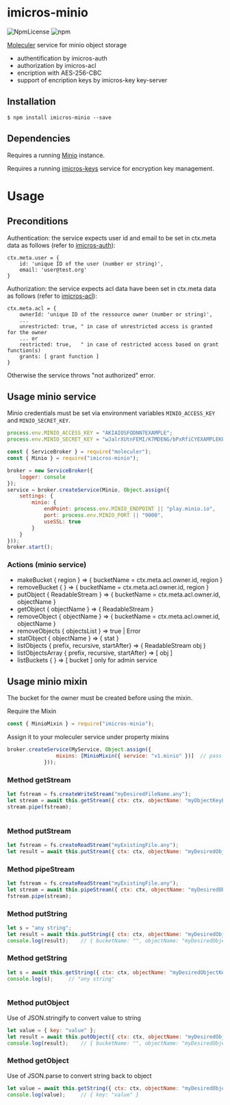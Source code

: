 # imicros-minio
![NpmLicense](https://img.shields.io/npm/l/imicros-minio.svg)
![npm](https://img.shields.io/npm/v/imicros-minio.svg)

[Moleculer](https://github.com/moleculerjs/moleculer) service for minio object storage
- authentification by imicros-auth
- authorization by imicros-acl
- encription with AES-256-CBC
- support of encription keys by imicros-key key-server

## Installation
```
$ npm install imicros-minio --save
```
## Dependencies
Requires a running [Minio](https://min.io/) instance.

Requires a running [imicros-keys](https://github.com/al66/imicros-keys) service for encryption key management.

# Usage
## Preconditions
Authentication: the service expects user id and email to be set in ctx.meta data as follows (refer to [imicros-auth](https://github.com/al66/imicros-auth)):
```
ctx.meta.user = {
    id: 'unique ID of the user (number or string)',
    email: 'user@test.org'
}
```
Authorization: the service expects acl data have been set in ctx.meta data as follows (refer to [imicros-acl](https://github.com/al66/imicros-acl)):
```
ctx.meta.acl = {
    ownerId: 'unique ID of the ressource owner (number or string)',
    ... 
    unrestricted: true, " in case of unrestricted access is granted for the owner
    ... or
    restricted: true,   " in case of restricted access based on grant function(s) 
    grants: [ grant function ]
}
```
Otherwise the service throws "not authorized" error.

## Usage minio service
Minio credentials must be set via environment variables <code>MINIO_ACCESS_KEY</code> and <code>MINIO_SECRET_KEY</code>.
```js
process.env.MINIO_ACCESS_KEY = "AKIAIOSFODNN7EXAMPLE";
process.env.MINIO_SECRET_KEY = "wJalrXUtnFEMI/K7MDENG/bPxRfiCYEXAMPLEKEY";
```
```js
const { ServiceBroker } = require("moleculer");
const { Minio } = require("imicros-minio");

broker = new ServiceBroker({
    logger: console
});
service = broker.createService(Minio, Object.assign({ 
    settings: { 
        minio: {
            endPoint: process.env.MINIO_ENDPOINT || "play.minio.io",
            port: process.env.MINIO_PORT || "9000",
            useSSL: true
        }
    } 
}));
broker.start();

```
### Actions (minio service)
- makeBucket { region } => { bucketName = ctx.meta.acl.owner.id, region }
- removeBucket { } => { bucketName = ctx.meta.acl.owner.id, region }
- putObject { ReadableStream } => { bucketName = ctx.meta.acl.owner.id, objectName }
- getObject { objectName } => { ReadableStream }
- removeObject { objectName } => { bucketName = ctx.meta.acl.owner.id, objectName }
- removeObjects { objectsList } => true | Error
- statObject { objectName } => { stat }
- listObjects { prefix, recursive, startAfter} => { ReadableStream obj }
- listObjectsArray { prefix, recursive, startAfter} => [ obj ]
- listBuckets { } => [ bucket ]    only for admin service

## Usage minio mixin
The bucket for the owner must be created before using the mixin.

Require the Mixin
```js
const { MinioMixin } = require("imicros-minio");
```
Assign it to your moleculer service under property mixins
```js
broker.createService(MyService, Object.assign({ 
                mixins: [MinioMixin({ service: "v1.minio" })]  // pass the name of the running minio service
            }));
```
### Method getStream
```js 
let fstream = fs.createWriteStream("myDesiredFileName.any");
let stream = await this.getStream({ ctx: ctx, objectName: "myObjectKeyExistingInMinio" });
stream.pipe(fstream);
 
```
### Method putStream
```js 
let fstream = fs.createReadStream("myExistingFile.any");
let result = await this.putStream({ ctx: ctx, objectName: "myDesiredObjectKeyInMinio", stream: fstream });
```
### Method pipeStream
```js 
let fstream = fs.createReadStream("myExistingFile.any");
let stream = await this.pipeStream({ ctx: ctx, objectName: "myDesiredObjectKeyInMinio" });  // get writable stream
fstream.pipe(stream);
```
### Method putString
```js 
let s = "any string";
let result = await this.putString({ ctx: ctx, objectName: "myDesiredObjectKeyInMinio", value: s });
console.log(result);	// { bucketName: "", objectName: "myDesiredObjectKeyInMinio" }
```
### Method getString
```js 
let s = await this.getString({ ctx: ctx, objectName: "myDesiredObjectKeyInMinio" });
console.log(s);		// "any string"
 
```
### Method putObject
Use of JSON.stringify to convert value to string
```js 
let value = { key: "value" };
let result = await this.putObject({ ctx: ctx, objectName: "myDesiredObjectKeyInMinio", value: value });
console.log(result);	// { bucketName: "", objectName: "myDesiredObjectKeyInMinio" }
```
### Method getObject
Use of JSON.parse to convert string back to object
```js 
let value = await this.getString({ ctx: ctx, objectName: "myDesiredObjectKeyInMinio" });
console.log(value);		// { key: "value" }
 
```